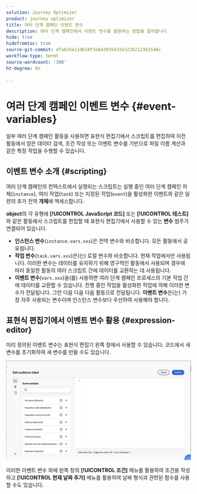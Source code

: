 ```yaml
---
solution: Journey Optimizer
product: journey optimizer
title: 여러 단계 캠페인 이벤트 변수
description: 여러 단계 캠페인에서 이벤트 변수를 활용하는 방법을 알아봅니다
hide: true
hidefromtoc: true
source-git-commit: dfa6c6e11db10f3e843035d32e322b212361548c
workflow-type: tm+mt
source-wordcount: '300'
ht-degree: 0%

---
```


# 여러 단계 캠페인 이벤트 변수 {#event-variables}

일부 여러 단계 캠페인 활동을 사용하면 표현식 편집기에서 스크립트를 편집하여 이전 활동에서 얻은 데이터 검색, 조건 작성 또는 이벤트 변수를 기반으로 파일 이름 계산과 같은 특정 작업을 수행할 수 있습니다.

## 이벤트 변수 소개 {#scripting}

여러 단계 캠페인의 컨텍스트에서 실행되는 스크립트는 실행 중인 여러 단계 캠페인 자체(`ìnstance`), 여러 작업(`task`) 또는 지정된 작업(`event`)을 활성화한 이벤트와 같은 일련의 추가 전역 **개체**&#x200B;에 액세스합니다.

**object**&#x200B;의 각 유형에 **[!UICONTROL JavaScript 코드]** 또는 **[!UICONTROL 테스트]**&#x200B;와 같은 활동에서 스크립트를 편집할 때 표현식 편집기에서 사용할 수 있는 **변수** 범주가 연결되어 있습니다.

* **인스턴스 변수**(`instance.vars.xxx`)은 전역 변수와 비슷합니다. 모든 활동에서 공유됩니다.
* **작업 변수**(`task.vars.xxx`)은(는) 로컬 변수와 비슷합니다. 현재 작업에서만 사용됩니다. 이러한 변수는 데이터를 유지하기 위해 영구적인 활동에서 사용되며 경우에 따라 동일한 활동의 여러 스크립트 간에 데이터를 교환하는 데 사용됩니다.
* **이벤트 변수**(`vars.xxx`)을(를) 사용하면 여러 단계 캠페인 프로세스의 기본 작업 간에 데이터를 교환할 수 있습니다. 진행 중인 작업을 활성화한 작업에 의해 이러한 변수가 전달됩니다. 그런 다음 다음 다음 활동으로 전달됩니다. **이벤트 변수**&#x200B;은(는) 가장 자주 사용되는 변수이며 인스턴스 변수보다 우선하여 사용해야 합니다.

## 표현식 편집기에서 이벤트 변수 활용 {#expression-editor}

미리 정의된 이벤트 변수는 표현식 편집기 왼쪽 창에서 사용할 수 있습니다. 코드에서 새 변수를 초기화하여 새 변수를 만들 수도 있습니다.

![](assets/event-variables.png)

이러한 이벤트 변수 외에 왼쪽 창의 **[!UICONTROL 조건]** 메뉴를 활용하여 조건을 작성하고 **[!UICONTROL 현재 날짜 추가]** 메뉴를 활용하여 날짜 형식과 관련된 함수를 사용할 수도 있습니다.
